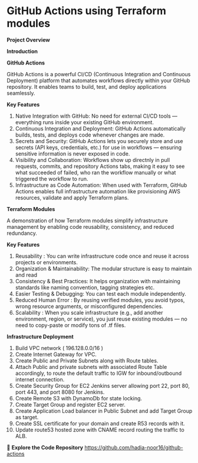 # GitHub Actions using Terraform modules

**Project Overview**

**Introduction**

**GitHub Actions**

GitHub Actions is a powerful CI/CD (Continuous Integration and Continuous Deployment) platform that automates workflows directly within your GitHub repository. It enables teams to build, test, and deploy applications seamlessly. 

**Key Features**
1. Native Integration with GitHub: No need for external CI/CD tools — everything runs inside your existing GitHub environment.
2. Continuous Integration and Deployment: GitHub Actions automatically builds, tests, and deploys code whenever changes are made.
3. Secrets and Security: GitHub Actions lets you securely store and use secrets (API keys, credentials, etc.) for use in workflows — ensuring sensitive information is never exposed in code.
4. Visibility and Collaboration: Workflows show up directnly in pull requests, commits, and repository Actions tabs, making it easy to see what succeeded of failed, who ran the workflow manually or what triggered the workflow to run.
5. Infrastructure as Code Automation: When used with Terraform, GitHub Actions enables full infrastructure automation like provisioning AWS resources, validate and apply Terraform plans.

**Terraform Modules**

A demonstration of how Terraform modules simplify infrastructure management by enabling code reusability, consistency, and reduced redundancy.

**Key Features**

1. Reusability : You can write infrastructure code once and reuse it across projects or environments.
2. Organization & Maintainability: The modular structure is easy to maintain and read
3. Consistency & Best Practices: It helps organization with maintaining standards like naming convention, tagging strategies etc.
4. Easier Testing & Debugging: You can test each module independently.
5. Reduced Human Error : By reusing verified modules, you avoid typos, wrong resource arguments, or misconfigured dependencies.
6. Scalability : When you scale infrastructure (e.g., add another environment, region, or service), you just reuse existing modules — no need to copy-paste or modify tons of .tf files.

**Infrastructure Deployment**
1. Build VPC network ( 196.128.0.0/16 ) 
2. Create Internet Gateway for VPC.
3. Create Public and Private Subnets along with Route tables.
4. Attach Public and private subnets with associated Route Table accordingly, to route the default traffic to IGW for inbound/outbound internet connection.
5. Create Security Group for EC2 Jenkins server allowing port 22, port 80, port 443, and port 8080 for Jenkins.
6. Create Remote S3 with DynamoDb for state locking.
7. Create Target Group and register EC2 server.
8. Create Application Load balancer in Public Subnet and add Target Group as target.
9. Create SSL certificate for your domain and create R53 records with it.
10. Update route53 hosted zone with CNAME record routing the traffic to ALB.

    
🔗 **Explore the Code Repository**
https://github.com/hadia-noor16/github-actions
